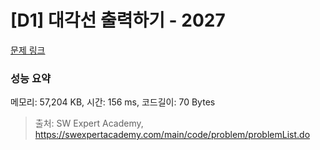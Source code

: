 # [D1] 대각선 출력하기 - 2027 

[문제 링크](https://swexpertacademy.com/main/code/problem/problemDetail.do?contestProbId=AV5QFuZ6As0DFAUq) 

### 성능 요약

메모리: 57,204 KB, 시간: 156 ms, 코드길이: 70 Bytes



> 출처: SW Expert Academy, https://swexpertacademy.com/main/code/problem/problemList.do